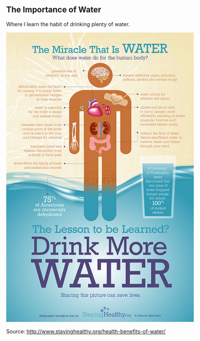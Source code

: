 ## The Importance of Water

Where I learn the habit of drinking plenty of water.

![Importance of Water Infographic](../../images/personal/info-water.jpg)

Source: http://www.stayinghealthy.org/health-benefits-of-water/